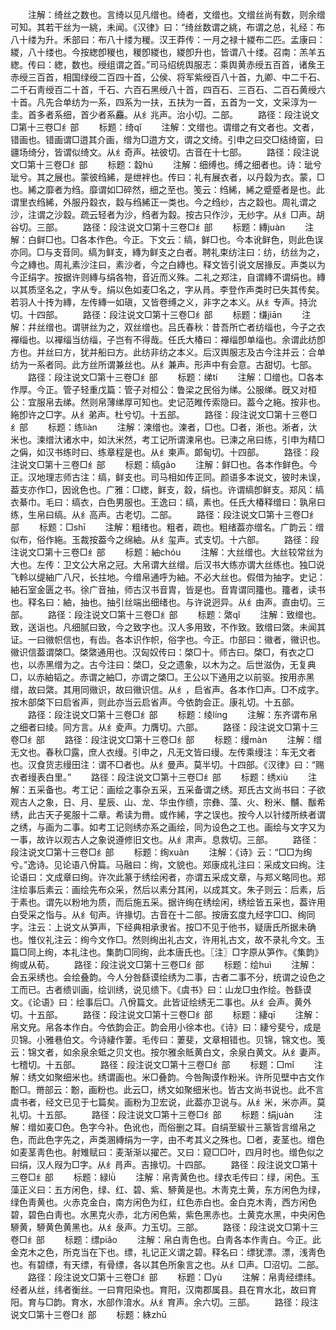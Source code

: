 <!-- { "loadSidebar": true } -->
　　注解：绮丝之数也。言绮以见凡缯也。绮者，文缯也。文缯丝尚有数，则余缯可知。其若干丝为一絩，未闻。《汉律》曰：“绮丝数谓之絩，布谓之总，礼经：布八十缕为升。禾部曰：布八十缕为稯。汉王莽传：一月之禄十緵布二匹。孟康曰：緵，八十缕也。今按緫卽稯也，稯卽緵也，緵卽升也，皆谓八十缕。召南：羔羊五緫。传曰：緫，数也。绶组谓之首。”司马绍统舆服志：乘舆黄赤绶五百首，诸矦王赤绶三百首，相国绿绶二百四十首，公侯、将军紫绶百八十首，九卿、中二千石、二千石靑绶百二十首，千石、六百石黑绶八十首，四百石、三百石、二百石黄绶六十首。凡先合单纺为一系，四系为一扶，五扶为一首，五首为一文，文采淳为一圭。首多者系细，首少者系麤。从纟兆声。治小切。二部。
　　路径：段注说文□第十三卷□纟部
　　标题：绮qǐ
　　注解：文缯也。谓缯之有文者也。文者，错画也。错画谓□逪其介画，缯为□逪方文，谓之文绮。引申之曰交□结绮窗，曰疆场绮分，皆谓似绮文。从纟奇声。袪彼切。古音在十七部。
　　路径：段注说文□第十三卷□纟部
　　标题：縠hú
　　注解：细缚也。缚之细者也。诗：玼兮玼兮。其之展也。蒙彼绉絺，是绁袢也。传曰：礼有展衣者，以丹縠为衣。蒙，□也。絺之靡者为绉。靡谓如□碎然，细之至也。笺云：绉絺，絺之蹙蹙者是也。此谓里衣绉絺，外服丹縠衣，縠与绉絺正一类也。今之绉纱，古之縠也。周礼谓之沙，注谓之沙縠。疏云轻者为沙，绉者为縠。按古只作沙，无纱字。从纟□声。胡谷切。三部。
　　路径：段注说文□第十三卷□纟部
　　标题：縳juàn
　　注解：白鲜□也。□各本作色。今正。下文云：缟，鲜□也。今本讹鲜色，则此色误亦同。□与支音同。缟为鲜支，縳为鲜支之白者。聘礼束纺注曰：纺，纺丝为之，今之縳也。周礼素沙注曰，素沙者，今之白縳也。释文皆引说文居掾反。声类以为今正绢字。按据许则縳与绢各物，音近而义殊。二礼之郑注，自谓縳不谓绢也。縳以其质坚名之，字从专。绢以色如麦□名之，字从肙。李登作声类时已失其传矣。若羽人十抟为縳，左传縳一如瑱，又皆卷缚之义，非字之本义。从纟专声。持沇切。十四部。
　　路径：段注说文□第十三卷□纟部
　　标题：缣jiān
　　注解：幷丝缯也。谓骈丝为之，双丝缯也。吕氏春秋：昔吾所亡者纺缁也，今子之衣襌缁也。以襌缁当纺缁，子岂有不得哉。任氏大椿曰：襌缁卽单缁也。余谓此纺卽方也。并丝曰方，犹并船曰方。此纺非纺之本义。后汉舆服志及古今注并云：合单纺为一系者同。此方丝所谓兼丝也。从纟兼声。形声中有会意。古甜切。七部。
　　路径：段注说文□第十三卷□纟部
　　标题：绨tí
　　注解：□缯也。□各本作厚。今正。管子轻重戊篇：管子对桓公：鲁梁之民俗为绨。公服绨。旣又对桓公：宜服帛去绨。然则帛薄绨厚可知也。史记范睢传索隐曰。葢今之絁。按非也。絁卽许之□字。从纟弟声。杜兮切。十五部。
　　路径：段注说文□第十三卷□纟部
　　标题：练liàn
　　注解：湅缯也。湅者，□也。□者，淅也。淅者，汏米也。湅缯汏诸水中，如汏米然，考工记所谓湅帛也。已湅之帛曰练，引申为精□之偁，如汉书练时曰、练章程是也。从纟柬声。郞甸切。十四部。
　　路径：段注说文□第十三卷□纟部
　　标题：缟ɡǎo
　　注解：鲜□也。各本作鲜色。今正。汉地理志师古注：缟，鲜支也。司马相如传正同。颜语多本说文，彼时未误，葢支亦作□，因讹色也。广雅：□緫，鲜支，縠，绢也。许谓缟卽鲜支。郑风：缟衣綦巾。毛曰：缟衣，白色男服也。王逸曰：缟，素也。任氏大椿释缯曰：孰帛曰练，生帛曰缟。从纟高声。古老切。二部。
　　路径：段注说文□第十三卷□纟部
　　标题：□shī
　　注解：粗绪也。粗者，疏也。粗绪葢亦缯名。广韵云：缯似布，俗作絁。玉裁按葢今之绵紬。从纟玺声。式支切。十六部。
　　路径：段注说文□第十三卷□纟部
　　标题：紬chóu
　　注解：大丝缯也。大丝较常丝为大也。左传：卫文公大帛之冠。大帛谓大丝缯。后汉书大练亦谓大丝练也。独□说飞軨以缇紬广八尺，长拄地。今缯帛通呼为紬。不必大丝也。假借为抽字。史记：紬石室金匮之书。徐广音抽，师古汉书音胄，皆是也。音胄谓同籒也。籒者，读书也。释名曰：紬，抽也。抽引丝端出细绪也。与许说迥异。从纟由声。直由切。三部。
　　路径：段注说文□第十三卷□纟部
　　标题：綮qǐ
　　注解：致缯也。致，送诣也。凡细腻曰致，今之致字也。汉人多用致，不作致。致缯曰綮。未闻其证。一曰幑帜信也，有齿。各本识作帜，俗字也。今正。巾部曰：幑者，幑识也。幑识信葢谓棨□。棨綮通用也。汉匈奴传曰：棨□十。师古曰。棨□，有衣之□也，以赤黑缯为之。古今注曰：棨□，殳之遗象，以木为之。后世滋伪，无复典□，以赤紬韬之。赤谓之紬□，亦谓之棨□。王公以下通用之以前驱。按用赤黑缯，故曰綮。其用同幑识，故曰幑识信。从纟，启省声。各本作□声。□不成字。按木部棨下曰启省声，则此亦当云启省声。今依韵会正。康礼切。十五部。
　　路径：段注说文□第十三卷□纟部
　　标题：绫línɡ
　　注解：东齐谓布帛之细者曰绫。同方言。从纟夌声。力膺切。六部。
　　路径：段注说文□第十三卷□纟部
　　路径：段注说文□第十三卷□纟部
　　标题：缦màn
　　注解：缯无文也。春秋□露，庶人衣缦。引申之，凡无文皆曰缦。左传乘缦注：车无文者也。汉食货志缦田注：谓不□者也。从纟曼声。莫半切。十四部。《汉律》曰：“赐衣者缦表白里。”
　　路径：段注说文□第十三卷□纟部
　　标题：绣xiù
　　注解：五采备也。考工记：画绘之事杂五采，五采备谓之绣。郑氏古文尚书曰：子欲观古人之象，日、月、星辰、山、龙、华虫作缋，宗彝、藻、火、粉米、黼、黻希绣，此古天子冕服十二章。希读为黹。或作絺，字之误也。按今人以针缕所紩者谓之绣，与画为二事。如考工记则绣亦系之画绘，同为设色之工也。画绘与文字又为一事，故许以观古人之象说遵修旧文也。从纟肃声。息救切。三部。
　　路径：段注说文□第十三卷□纟部
　　标题：绚xuàn
　　注解：《诗》云：“□□为绚兮。”逸诗。见论语八佾篇。马融曰：绚，文貌也。郑康成礼注曰：采成文曰绚。注论语曰：文成章曰绚。许次此篆于绣绘闲者，亦谓五采成文章，与郑义略同也。郑注绘事后素云：画绘先布众采，然后以素分其闲，以成其文。朱子则云：后素，后于素也。谓先以粉地为质，而后施五采。据许绚在绣绘闲，绣绘皆五采也，葢许用白受采之恉与。从纟旬声。许掾切。古音在十二部。按唐玄度九经字□□、绚同字。注云：上说文从笋声，下经典相承隶省。按□不见于他书，疑唐氏所据未确也。惟仪礼注云：绚今文作□。然则绚出礼古文，许用礼古文，故不录礼今文。玉篇□同上绚，本礼注也。集韵□同绚，此本唐氏也。〖注〗□字原从笋作。《集韵》绚或从荀。
　　路径：段注说文□第十三卷□纟部
　　标题：绘huì
　　注解：会五采绣也。会绘叠韵。今人分咎繇谟绘绣为二事，古者二事不分，统谓之设色之工而已。古者缋训画，绘训绣，说见缋下。《虞书》曰：山龙□虫作绘。咎繇谟文。《论语》曰：绘事后□。八佾篇文。此皆证绘绣无二事也。从纟会声。黄外切。十五部。
　　路径：段注说文□第十三卷□纟部
　　标题：緀qī
　　注解：帛文皃。帛各本作白。今依韵会正。韵会用小徐本也。《诗》曰：緀兮斐兮，成是贝锦。小雅巷伯文。今诗緀作萋。毛传曰：萋斐，文章相错也。贝锦，锦文也。笺云：锦文者，如余泉余蚳之贝文也。按尔雅余貾黄白文，余泉白黄文。从纟妻声。七稽切。十五部。
　　路径：段注说文□第十三卷□纟部
　　标题：□mǐ
　　注解：绣文如聚细米也。绣谓画也。米□叠韵。今咎陶谟作粉米。许所见壁中古文作黺□。黹部云：黺，画粉也。此云□，绣文如聚细米也。皆古文尚书说也。此不言虞书者，经文已见于七篇矣。画粉为卫宏说，此葢亦卫说与。从纟米，米亦声。莫礼切。十五部。
　　路径：段注说文□第十三卷□纟部
　　标题：绢juàn
　　注解：缯如麦□色。色字今补。色讹也，而俗删之耳。自绢至綟卄三篆皆言缯帛之色，而此色字先之，声类溷縳绢为一字，由不考其义之殊也。□者，麦茎也。缯色如麦茎靑色也。射雉赋曰：麦渐渐以擢芒。又曰：窥□□叶，四月时也。缯色似之曰绢，汉人叚为□字。从纟肙声。吉掾切。十四部。
　　路径：段注说文□第十三卷□纟部
　　标题：緑lǜ
　　注解：帛靑黄色也。绿衣毛传曰：绿，闲色。玉藻正义曰：五方闲色，绿、红、碧、紫、駵黄是也。木靑克土黄，东方闲色为绿，绿色靑黄也。火赤克金白，南方闲色为红，红色赤白也。金白克木靑，西方闲色碧，碧色白靑也。水黑克火赤，北方闲色紫，紫色黑赤也。土黄克水黑，中央闲色駵黄，駵黄色黄黑也。从纟彔声。力玉切。三部。
　　路径：段注说文□第十三卷□纟部
　　标题：缥piǎo
　　注解：帛白靑色也。白靑各本作靑白。今正。此金克木之色，所克当在下也。缥，礼记正义谓之碧。释名曰：缥犹漂。漂，浅靑色也。有碧缥，有天缥，有骨缥，各以其色所象言之也。从纟□声。□沼切。二部。
　　路径：段注说文□第十三卷□纟部
　　标题：□yù
　　注解：帛靑经缥纬。经者从丝，纬者衡丝。一曰育阳染也。育阳，汉南郡属县。县在育水北，故曰育阳。育与□韵。育水，水部作淯水。从纟育声。余六切。三部。
　　路径：段注说文□第十三卷□纟部
　　标题：絑zhū
